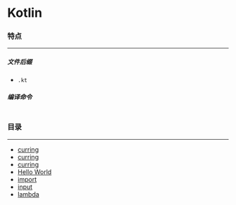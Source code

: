 Kotlin
===

### 特点
---
##### 文件后缀
* `.kt`

##### 编译命令
```

```

### 目录
---
* [curring](https://github.com/PFei-He/Language-Study-Note/tree/master/Kotlin/array)
* [curring](https://github.com/PFei-He/Language-Study-Note/tree/master/Kotlin/currying)
* [curring](https://github.com/PFei-He/Language-Study-Note/tree/master/Kotlin/hash)
* [Hello World](https://github.com/PFei-He/Language-Study-Note/tree/master/Kotlin/Hello%20World)
* [import](https://github.com/PFei-He/Language-Study-Note/tree/master/Kotlin/import)
* [input](https://github.com/PFei-He/Language-Study-Note/tree/master/Kotlin/input)
* [lambda](https://github.com/PFei-He/Language-Study-Note/tree/master/Kotlin/lambda%20-%20closure)
